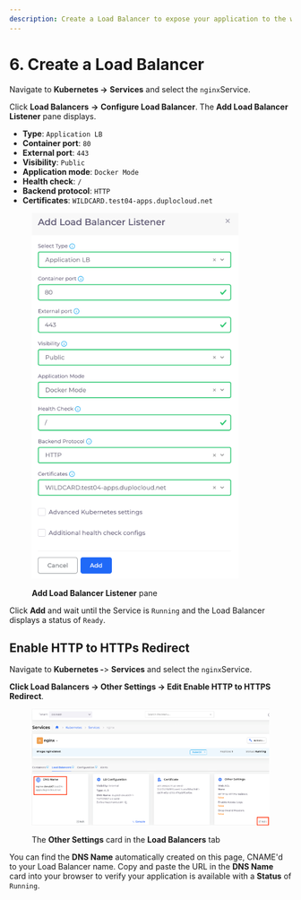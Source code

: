 ```yaml
---
description: Create a Load Balancer to expose your application to the web
---
```


# 6. Create a Load Balancer

Navigate to **Kubernetes ->** **Services** and select the `nginx`Service.&#x20;

Click **Load Balancers** **->** **Configure Load Balancer**. The **Add Load Balancer Listener** pane displays.

* **Type**: `Application LB`&#x20;
* **Container port**: `80`&#x20;
* **External port**: `443`&#x20;
* **Visibility**: `Public`&#x20;
* **Application mode**: `Docker Mode`&#x20;
* **Health check**: `/`&#x20;
* **Backend protocol**: `HTTP`&#x20;
* **Certificates**: `WILDCARD.test04-apps.duplocloud.net`

<figure><img src="../../../.gitbook/assets/LB_ws.png" alt=""><figcaption><p><strong>Add Load Balancer Listener</strong> pane</p></figcaption></figure>

Click **Add** and wait until the Service is `Running` and the Load Balancer displays a status of `Ready`.

## Enable HTTP to HTTPs Redirect

Navigate to **Kubernetes -**> **Services** and select the `nginx`Service.

**Click Load Balancers -> Other Settings -> Edit Enable HTTP to HTTPS Redirect**.

<figure><img src="../../../.gitbook/assets/red.png" alt=""><figcaption><p>The <strong>Other Settings</strong> card in the <strong>Load Balancers</strong> tab</p></figcaption></figure>

You can find the **DNS Name** automatically created on this page, CNAME'd to your Load Balancer name. Copy and paste the URL in the **DNS Name** card into your browser to verify your application is available with a **Status** of `Running`.
